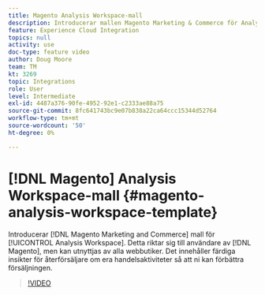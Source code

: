 ```yaml
---
title: Magento Analysis Workspace-mall
description: Introducerar mallen Magento Marketing & Commerce för Analysis Workspace.
feature: Experience Cloud Integration
topics: null
activity: use
doc-type: feature video
author: Doug Moore
team: TM
kt: 3269
topic: Integrations
role: User
level: Intermediate
exl-id: 4487a376-90fe-4952-92e1-c2333ae88a75
source-git-commit: 8fc641743bc9e07b838a22ca64ccc15344d52764
workflow-type: tm+mt
source-wordcount: '50'
ht-degree: 0%

---
```


# [!DNL Magento] Analysis Workspace-mall {#magento-analysis-workspace-template}

Introducerar [!DNL Magento Marketing and Commerce] mall för [!UICONTROL Analysis Workspace]. Detta riktar sig till användare av [!DNL Magento], men kan utnyttjas av alla webbutiker. Det innehåller färdiga insikter för återförsäljare om era handelsaktiviteter så att ni kan förbättra försäljningen.

>[!VIDEO](https://video.tv.adobe.com/v/28164/?quality=12&learn=on)
